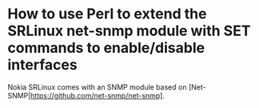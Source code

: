 # How to use Perl to extend the SRLinux net-snmp module with SET commands to enable/disable interfaces

Nokia SRLinux comes with an SNMP module based on [Net-SNMP|https://github.com/net-snmp/net-snmp].
